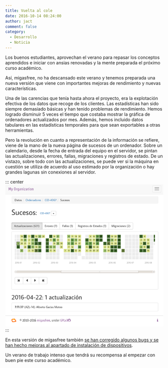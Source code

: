 ```yaml
---
title: Vuelta al cole
date: 2016-10-14 08:24:00
author: jact
comment: false
category:
  - Desarrollo
  - Noticia
---
```


Los buenos estudiantes, aprovechan el verano para repasar los conceptos aprendidos e iniciar con ansias renovadas y la mente preparada el próximo curso académico.

<!-- more -->

Así, migasfree, no ha descansado este verano y tenemos preparada una nueva versión que viene con importantes mejoras de rendimiento y nuevas características.

Una de las carencias que tenía hasta ahora el proyecto, era la explotación efectiva de los datos que recoge de los clientes. Las estadísticas han sido siempre demasiado básicas y han tenido problemas de rendimiento. Hemos logrado disminuir 5 veces el tiempo que costaba mostrar la gráfica de ordenadores actualizados por mes. Además, hemos incluido datos tabulares en las estadísticas temporales para que sean exportables a otras herramientas.

Pero la revolución en cuanto a representación de la información se refiere, viene de la mano de la nueva página de sucesos de un ordenador. Sobre un calendario, desde la fecha de entrada del equipo en el servidor, se pintan las actualizaciones, errores, fallas, migraciones y registros de estado. De un vistazo, sobre todo con las actualizaciones, se puede ver si la máquina en cuestión se utiliza de acuerdo al uso estimado por la organización o hay grandes lagunas sin conexiones al servidor.

::: center
![Sucesos de un equipo](/img/sucesos.png 'Sucesos de un equipo')
:::

En esta versión de migasfree también [se han corregido algunos bugs y se han hecho mejoras al apartado de instalación de dispositivos](https://github.com/migasfree/migasfree/milestone/6?closed=1).

Un verano de trabajo intenso que tendrá su recompensa al empezar con buen pie este curso académico.
